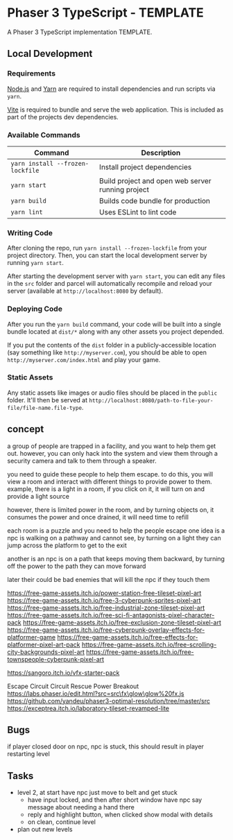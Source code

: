 # Phaser 3 TypeScript - TEMPLATE

A Phaser 3 TypeScript implementation TEMPLATE.

## Local Development

### Requirements

[Node.js](https://nodejs.org) and [Yarn](https://yarnpkg.com/) are required to install dependencies and run scripts via `yarn`.

[Vite](https://vitejs.dev/) is required to bundle and serve the web application. This is included as part of the projects dev dependencies.

### Available Commands

| Command | Description |
|---------|-------------|
| `yarn install --frozen-lockfile` | Install project dependencies |
| `yarn start` | Build project and open web server running project |
| `yarn build` | Builds code bundle for production |
| `yarn lint` | Uses ESLint to lint code |

### Writing Code

After cloning the repo, run `yarn install --frozen-lockfile` from your project directory. Then, you can start the local development
server by running `yarn start`.

After starting the development server with `yarn start`, you can edit any files in the `src` folder
and parcel will automatically recompile and reload your server (available at `http://localhost:8080`
by default).

### Deploying Code

After you run the `yarn build` command, your code will be built into a single bundle located at
`dist/*` along with any other assets you project depended.

If you put the contents of the `dist` folder in a publicly-accessible location (say something like `http://myserver.com`),
you should be able to open `http://myserver.com/index.html` and play your game.

### Static Assets

Any static assets like images or audio files should be placed in the `public` folder. It'll then be served at `http://localhost:8080/path-to-file-your-file/file-name.file-type`.






concept
-----------
a group of people are trapped in a facility, and you want to help them get out.
however, you can only hack into the system and view them through a security camera
and talk to them through a speaker.

you need to guide these people to help them escape. to do this, you will view a room
and interact with different things to provide power to them. example, there is a light
in a room, if you click on it, it will turn on and provide a light source

however, there is limited power in the room, and by turning objects on, it consumes the power
and once drained, it will need time to refill

each room is a puzzle and you need to help the people escape
one idea is a npc is walking on a pathway and cannot see, by turning on a light
they can jump across the platform to get to the exit

another is an npc is on a path that keeps moving them backward, by turning off the power to the path
they can move forward

later their could be bad enemies that will kill the npc if they touch them


https://free-game-assets.itch.io/power-station-free-tileset-pixel-art
https://free-game-assets.itch.io/free-3-cyberpunk-sprites-pixel-art
https://free-game-assets.itch.io/free-industrial-zone-tileset-pixel-art
https://free-game-assets.itch.io/free-sci-fi-antagonists-pixel-character-pack
https://free-game-assets.itch.io/free-exclusion-zone-tileset-pixel-art
https://free-game-assets.itch.io/free-cyberpunk-overlay-effects-for-platformer-game
https://free-game-assets.itch.io/free-effects-for-platformer-pixel-art-pack
https://free-game-assets.itch.io/free-scrolling-city-backgrounds-pixel-art
https://free-game-assets.itch.io/free-townspeople-cyberpunk-pixel-art

https://sangoro.itch.io/vfx-starter-pack

Escape Circuit
Circuit Rescue
Power Breakout
https://labs.phaser.io/edit.html?src=src\fx\glow\glow%20fx.js
https://github.com/yandeu/phaser3-optimal-resolution/tree/master/src
https://exceptrea.itch.io/laboratory-tileset-revamped-lite


## Bugs

if player closed door on npc, npc is stuck, this should result in player restarting level


## Tasks

- level 2, at start have npc just move to belt and get stuck
  - have input locked, and then after short window have npc say message about needing a hand there
  - reply and highlight button, when clicked show modal with details
  - on clean, continue level
- plan out new levels
